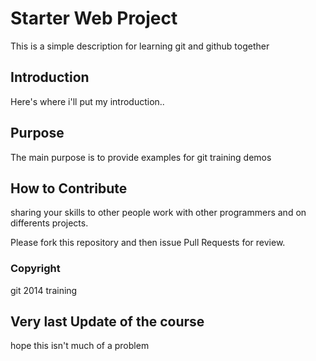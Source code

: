 # Starter Web Project

This is a simple description for learning git and github together

## Introduction
Here's where i'll put my introduction..
## Purpose
The main purpose is to provide examples for git training demos
## How to Contribute
sharing your skills to other people
work with other programmers and
on differents projects.

Please fork this repository and then issue Pull Requests for review.
### Copyright
git 2014 training

## Very last Update of the course
hope this isn't much of a problem